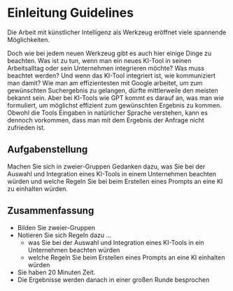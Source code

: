 # Einleitung Guidelines

Die Arbeit mit künstlicher Intelligenz als Werkzeug eröffnet viele spannende Möglichkeiten.

Doch wie bei jedem neuen Werkzeug gibt es auch hier einige Dinge zu beachten. Was ist zu tun, wenn man ein neues KI-Tool in seinen Arbeitsalltag oder sein Unternehmen integrieren möchte? Was muss beachtet werden?
Und wenn das KI-Tool integriert ist, wie kommuniziert man damit? Wie man am effizientesten mit Google arbeitet, um zum gewünschten Suchergebnis zu gelangen, dürfte mittlerweile den meisten bekannt sein. Aber bei KI-Tools wie GPT kommt es darauf an, was man wie formuliert, um möglichst effizient zum gewünschten Ergebnis zu kommen.
Obwohl die Tools Eingaben in natürlicher Sprache verstehen, kann es dennoch vorkommen, dass man mit dem Ergebnis der Anfrage nicht zufrieden ist.

## Aufgabenstellung

Machen Sie sich in zweier-Gruppen Gedanken dazu, was Sie bei der Auswahl und Integration eines KI-Tools in einem Unternehmen beachten würden und welche Regeln Sie bei beim Erstellen eines Prompts an eine KI zu einhalten würden.

## Zusammenfassung

- Bilden Sie zweier-Gruppen
- Notieren Sie sich Regeln dazu …
  - was Sie bei der Auswahl und Integration eines KI-Tools in ein Unternehmen beachten würden
  - welche Regeln Sie beim Erstellen eines Prompts an eine KI einhalten würden
- Sie haben 20 Minuten Zeit.
- Die Ergebnisse werden danach in einer großen Runde besprochen
